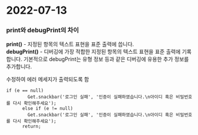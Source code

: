 2022-07-13
==========

### print와 debugPrint의 차이
**print()** - 지정된 항목의 텍스트 표현을 표준 출력에 씁니다.   
**debugPrint()** - 디버깅에 가장 적합한 지정된 항목의 텍스트 표현을 표준 출력에 기록합니다. 기본적으로 debugPrint는 유형 정보 등과 같은 디버깅에 유용한 추가 정보를 추가합니다.

수정하여 에러 메세지가 출력되도록 함
```
if (e == null)
        Get.snackbar('로그인 실패', '인증이 실패하였습니다.\n아이디 혹은 비밀번호를 다시 확인해주세요');
      else if (e != null)
        Get.snackbar('로그인 실패', '인증이 실패하였습니다.\n아이디 혹은 비밀번호를 다시 확인해주세요');
      return;
```